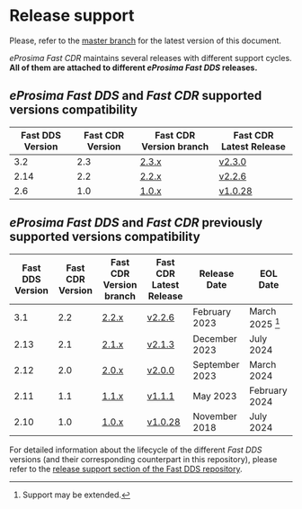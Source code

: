 # Release support


Please, refer to the [master branch](https://github.com/eProsima/Fast-CDR/blob/master/RELEASE_SUPPORT.md) for the latest version of this document.

*eProsima Fast CDR* maintains several releases with different support cycles.
**All of them are attached to different *eProsima Fast DDS* releases.**

## *eProsima Fast DDS* and *Fast CDR* supported versions compatibility

|Fast DDS Version|Fast CDR Version|Fast CDR Version branch|Fast CDR Latest Release|
|----------------|----------------|-----------------------|-----------------------|
|3.2|2.3|[2.3.x](https://github.com/eProsima/Fast-CDR/tree/2.3.x)|[v2.3.0](https://github.com/eProsima/Fast-CDR/releases/tag/v2.3.0)|
|2.14|2.2|[2.2.x](https://github.com/eProsima/Fast-CDR/tree/2.2.x)|[v2.2.6](https://github.com/eProsima/Fast-CDR/releases/tag/v2.2.6)|
|2.6|1.0|[1.0.x](https://github.com/eProsima/Fast-CDR/tree/1.0.x)|[v1.0.28](https://github.com/eProsima/Fast-CDR/releases/tag/v1.0.28)|

## *eProsima Fast DDS* and *Fast CDR* previously supported versions compatibility

|Fast DDS Version|Fast CDR Version|Fast CDR Version branch|Fast CDR Latest Release|Release Date|EOL Date|
|----------------|----------------|-----------------------|-----------------------|------------|--------|
|3.1 |2.2|[2.2.x](https://github.com/eProsima/Fast-CDR/tree/2.2.x)|[v2.2.6](https://github.com/eProsima/Fast-CDR/releases/tag/v2.2.6)|February 2023 | March 2025 [^*]|
|2.13|2.1|[2.1.x](https://github.com/eProsima/Fast-CDR/tree/2.1.x)|[v2.1.3](https://github.com/eProsima/Fast-CDR/releases/tag/v2.1.3)|December 2023|July 2024|
|2.12|2.0|[2.0.x](https://github.com/eProsima/Fast-CDR/tree/2.0.x)|[v2.0.0](https://github.com/eProsima/Fast-CDR/releases/tag/v2.0.0)|September 2023|March 2024|
|2.11|1.1|[1.1.x](https://github.com/eProsima/Fast-CDR/tree/1.1.x)|[v1.1.1](https://github.com/eProsima/Fast-CDR/releases/tag/v1.1.1)|May 2023|February 2024|
|2.10|1.0|[1.0.x](https://github.com/eProsima/Fast-CDR/tree/1.0.x)|[v1.0.28](https://github.com/eProsima/Fast-CDR/releases/tag/v1.0.28)| November 2018 | July 2024|

[^*]: Support may be extended.

For detailed information about the lifecycle of the different *Fast DDS* versions (and their corresponding counterpart in this repository), please refer to the [release support section of the Fast DDS repository](https://github.com/eProsima/Fast-DDS/blob/master/RELEASE_SUPPORT.md).

